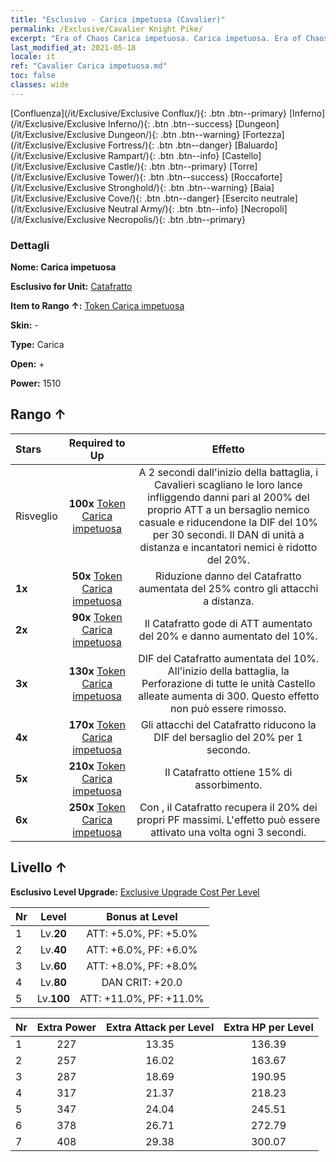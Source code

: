 ```yaml
---
title: "Esclusivo - Carica impetuosa (Cavalier)"
permalink: /Exclusive/Cavalier Knight Pike/
excerpt: "Era of Chaos Carica impetuosa. Carica impetuosa. Era of Chaos Esclusivo Carica impetuosa. Catafratto Esclusivo."
last_modified_at: 2021-05-18
locale: it
ref: "Cavalier Carica impetuosa.md"
toc: false
classes: wide
---
```

 [Confluenza](/it/Exclusive/Exclusive Conflux/){: .btn .btn--primary} [Inferno](/it/Exclusive/Exclusive Inferno/){: .btn .btn--success} [Dungeon](/it/Exclusive/Exclusive Dungeon/){: .btn .btn--warning} [Fortezza](/it/Exclusive/Exclusive Fortress/){: .btn .btn--danger} [Baluardo](/it/Exclusive/Exclusive Rampart/){: .btn .btn--info} [Castello](/it/Exclusive/Exclusive Castle/){: .btn .btn--primary} [Torre](/it/Exclusive/Exclusive Tower/){: .btn .btn--success} [Roccaforte](/it/Exclusive/Exclusive Stronghold/){: .btn .btn--warning} [Baia](/it/Exclusive/Exclusive Cove/){: .btn .btn--danger} [Esercito neutrale](/it/Exclusive/Exclusive Neutral Army/){: .btn .btn--info} [Necropoli](/it/Exclusive/Exclusive Necropolis/){: .btn .btn--primary} 

### Dettagli
 **Nome: Carica impetuosa** 

 **Esclusivo for Unit:** [Catafratto](/it/units/Cavalier/) 

 **Item to Rango ↑:** [Token Carica impetuosa](/ItemsIT/con_916/)

 **Skin:** -

 **Type:** Carica

 **Open:** +

 **Power:** 1510

## Rango ↑

  |     Stars    |  Required to Up | Effetto |
  |:-------------|:---------------:|:---------------:|
  |  Risveglio  | **100x** [Token Carica impetuosa](/ItemsIT/con_916/) | <Giavellotto paralizzante> A 2 secondi dall'inizio della battaglia, i Cavalieri scagliano le loro lance infliggendo danni pari al 200% del proprio ATT a un bersaglio nemico casuale e riducendone la DIF del 10% per 30 secondi. Il DAN di unità a distanza e incantatori nemici è ridotto del 20%. |
  | **1x** <i class="fas fa-star"/> | **50x** [Token Carica impetuosa](/ItemsIT/con_916/) | Riduzione danno del Catafratto aumentata del 25% contro gli attacchi a distanza. |
  | **2x** <i class="fas fa-star"/> | **90x** [Token Carica impetuosa](/ItemsIT/con_916/) | Il Catafratto gode di ATT aumentato del 20% e danno aumentato del 10%. |
  | **3x** <i class="fas fa-star"/> | **130x** [Token Carica impetuosa](/ItemsIT/con_916/) | DIF del Catafratto aumentata del 10%. All'inizio della battaglia, la Perforazione di tutte le unità Castello alleate aumenta di 300. Questo effetto non può essere rimosso. |
  | **4x** <i class="fas fa-star"/> | **170x** [Token Carica impetuosa](/ItemsIT/con_916/) | Gli attacchi del Catafratto riducono la DIF del bersaglio del 20% per 1 secondo. |
  | **5x** <i class="fas fa-star"/> | **210x** [Token Carica impetuosa](/ItemsIT/con_916/) | Il Catafratto ottiene 15% di assorbimento. |
  | **6x** <i class="fas fa-star"/> | **250x** [Token Carica impetuosa](/ItemsIT/con_916/) | Con <Morale alto>, il Catafratto recupera il 20% dei propri PF massimi. L'effetto può essere attivato una volta ogni 3 secondi. |


## Livello ↑
 **Esclusivo Level Upgrade:** [Exclusive Upgrade Cost Per Level](/Exclusive/ExclusiveUpgradeCostPerLevel/)

  |  Nr  |   Level  | Bonus at Level |
  |:-----|:--------:|:--------------:|
  | 1 | Lv.**20** | ATT: +5.0%, PF: +5.0% |
  | 2 | Lv.**40** | ATT: +6.0%, PF: +6.0% |
  | 3 | Lv.**60** | ATT: +8.0%, PF: +8.0% |
  | 4 | Lv.**80** | DAN CRIT: +20.0 |
  | 5 | Lv.**100** | ATT: +11.0%, PF: +11.0% |


  |  Nr  |  Extra Power | Extra Attack per Level | Extra HP per Level |
  |:-----|:--------:|:--------:|:--------:|
  | 1 | 227 | 13.35 | 136.39 |
  | 2 | 257 | 16.02 | 163.67 |
  | 3 | 287 | 18.69 | 190.95 |
  | 4 | 317 | 21.37 | 218.23 |
  | 5 | 347 | 24.04 | 245.51 |
  | 6 | 378 | 26.71 | 272.79 |
  | 7 | 408 | 29.38 | 300.07 |


